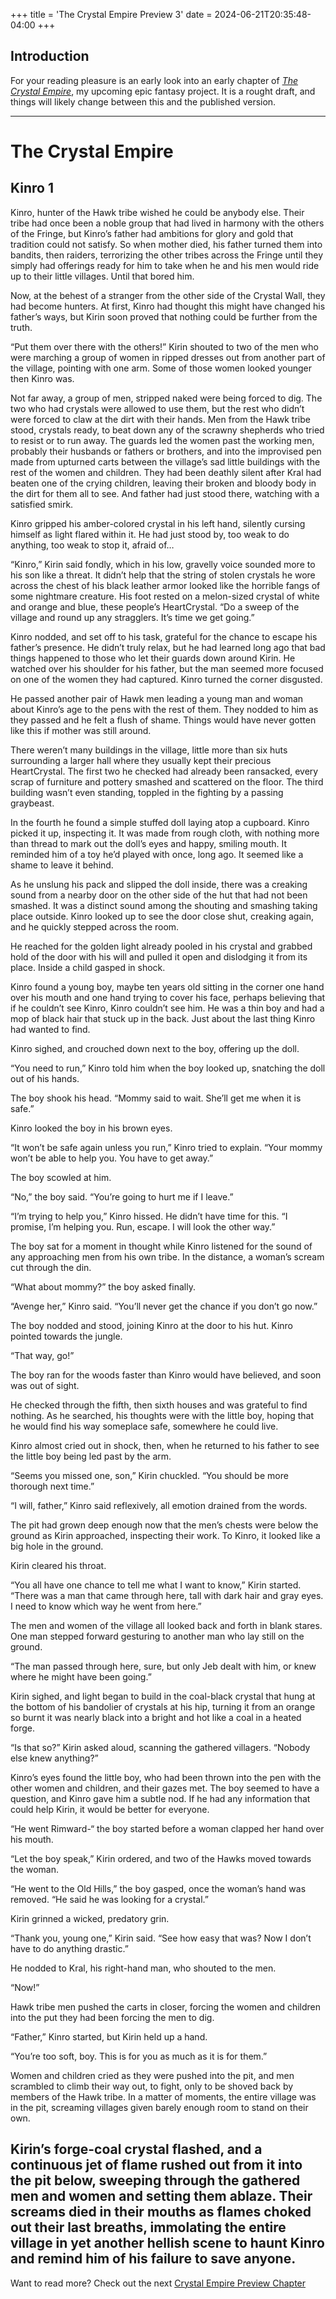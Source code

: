 +++
title = 'The Crystal Empire Preview 3'
date = 2024-06-21T20:35:48-04:00
+++

## Introduction

For your reading pleasure is an early look into an early chapter of [*The Crystal Empire*](/works/crystal-empire), my upcoming epic fantasy project. It is a rought draft, and things will likely change between this and the published version.

---

# The Crystal Empire

## Kinro 1


Kinro, hunter of the Hawk tribe wished he could be anybody else. Their tribe had once been a noble group that had lived in harmony with the others of the Fringe, but Kinro’s father had ambitions for glory and gold that tradition could not satisfy. So when mother died, his father turned them into bandits, then raiders, terrorizing the other tribes across the Fringe until they simply had offerings ready for him to take when he and his men would ride up to their little villages. Until that bored him.

Now, at the behest of a stranger from the other side of the Crystal Wall, they had become hunters. At first, Kinro had thought this might have changed his father’s ways, but Kirin soon proved that nothing could be further from the truth.

“Put them over there with the others!” Kirin shouted to two of the men who were marching a group of women in ripped dresses out from another part of the village, pointing with one arm. Some of those women looked younger then Kinro was. 

Not far away, a group of men, stripped naked were being forced to dig. The two who had crystals were allowed to use them, but the rest who didn’t were forced to claw at the dirt with their hands. Men from the Hawk tribe stood, crystals ready, to beat down any of the scrawny shepherds who tried to resist or to run away. The guards led the women past the working men, probably their husbands or fathers or brothers, and into the improvised pen made from upturned carts between the village’s sad little buildings with the rest of the women and children. They had been deathly silent after Kral had beaten one of the crying children, leaving their broken and bloody body in the dirt for them all to see. And father had just stood there, watching with a satisfied smirk.

Kinro gripped his amber-colored crystal in his left hand, silently cursing himself as light flared within it. He had just stood by, too weak to do anything, too weak to stop it, afraid of…

“Kinro,” Kirin said fondly, which in his low, gravelly voice sounded more to his son like a threat. It didn’t help that the string of stolen crystals he wore across the chest of his black leather armor looked like the horrible fangs of some nightmare creature. His foot rested on a melon-sized crystal of white and orange and blue, these people’s HeartCrystal. “Do a sweep of the village and round up any stragglers. It’s time we get going.”

Kinro nodded, and set off to his task, grateful for the chance to escape his father’s presence. He didn’t truly relax, but he had learned long ago that bad things happened to those who let their guards down around Kirin. He watched over his shoulder for his father, but the man seemed more focused on one of the women they had captured. Kinro turned the corner disgusted.

He passed another pair of Hawk men leading a young man and woman about Kinro’s age to the pens with the rest of them. They nodded to him as they passed and he felt a flush of shame. Things would have never gotten like this if mother was still around.

There weren’t many buildings in the village, little more than six huts surrounding a larger hall where they usually kept their precious HeartCrystal. The first two he checked had already been ransacked, every scrap of furniture and pottery smashed and scattered on the floor. The third building wasn’t even standing, toppled in the fighting by a passing graybeast. 

In the fourth he found a simple stuffed doll laying atop a cupboard. Kinro picked it up, inspecting it. It was made from rough cloth, with nothing more than thread to mark out the doll’s eyes and happy, smiling mouth. It reminded him of a toy he’d played with once, long ago. It seemed like a shame to leave it behind.

As he unslung his pack and slipped the doll inside, there was a creaking sound from a nearby door on the other side of the hut that had not been smashed. It was a distinct sound among the shouting and smashing taking place outside. Kinro looked up to see the door close shut, creaking again, and he quickly stepped across the room.

He reached for the golden light already pooled in his crystal and grabbed hold of the door with his will and pulled it open and dislodging it from its place. Inside a child gasped in shock.

Kinro found a young boy, maybe ten years old sitting in the corner one hand over his mouth and one hand trying to cover his face, perhaps believing that if he couldn’t see Kinro, Kinro couldn’t see him. He was a thin boy and had a mop of black hair that stuck up in the back. Just about the last thing Kinro had wanted to find.

Kinro sighed, and crouched down next to the boy, offering up the doll.

“You need to run,” Kinro told him when the boy looked up, snatching the doll out of his hands.

The boy shook his head. “Mommy said to wait. She’ll get me when it is safe.”

Kinro looked the boy in his brown eyes.

“It won’t be safe again unless you run,” Kinro tried to explain. “Your mommy won’t be able to help you. You have to get away.”

The boy scowled at him.

“No,” the boy said. “You’re going to hurt me if I leave.”

“I’m trying to help you,” Kinro hissed. He didn’t have time for this. “I promise, I’m helping you. Run, escape. I will look the other way.”

The boy sat for a moment in thought while Kinro listened for the sound of any approaching men from his own tribe. In the distance, a woman’s scream cut through the din.

“What about mommy?” the boy asked finally.

“Avenge her,” Kinro said. “You’ll never get the chance if you don’t go now.”

The boy nodded and stood, joining Kinro at the door to his hut. Kinro pointed towards the jungle.

“That way, go!”

The boy ran for the woods faster than Kinro would have believed, and soon was out of sight.

He checked through the fifth, then sixth houses and was grateful to find nothing. As he searched, his thoughts were with the little boy, hoping that he would find his way someplace safe, somewhere he could live.

Kinro almost cried out in shock, then, when he returned to his father to see the little boy being led past by the arm.

“Seems you missed one, son,” Kirin chuckled. “You should be more thorough next time.”

“I will, father,” Kinro said reflexively, all emotion drained from the words.

The pit had grown deep enough now that the men’s chests were below the ground as Kirin approached, inspecting their work. To Kinro, it looked like a big hole in the ground.

Kirin cleared his throat.

“You all have one chance to tell me what I want to know,” Kirin started. “There was a man that came through here, tall with dark hair and gray eyes. I need to know which way he went from here.”

The men and women of the village all looked back and forth in blank stares. One man stepped forward gesturing to another man who lay still on the ground.

“The man passed through here, sure, but only Jeb dealt with him, or knew where he might have been going.”

Kirin sighed, and light began to build in the coal-black crystal that hung at the bottom of his bandolier of crystals at his hip, turning it from an orange so burnt it was nearly black into a bright and hot like a coal in a heated forge. 

“Is that so?” Kirin asked aloud, scanning the gathered villagers. “Nobody else knew anything?”

Kinro’s eyes found the little boy, who had been thrown into the pen with the other women and children, and their gazes met. The boy seemed to have a question, and Kinro gave him a subtle nod. If he had any information that could help Kirin, it would be better for everyone.

“He went Rimward-“ the boy started before a woman clapped her hand over his mouth.

“Let the boy speak,” Kirin ordered, and two of the Hawks moved towards the woman.

“He went to the Old Hills,” the boy gasped, once the woman’s hand was removed. “He said he was looking for a crystal.”

Kirin grinned a wicked, predatory grin.

“Thank you, young one,” Kirin said. “See how easy that was? Now I don’t have to do anything drastic.”

He nodded to Kral, his right-hand man, who shouted to the men.

“Now!”

Hawk tribe men pushed the carts in closer, forcing the women and children into the put they had been forcing the men to dig.

“Father,” Kinro started, but Kirin held up a hand.

“You’re too soft, boy. This is for you as much as it is for them.”

Women and children cried as they were pushed into the pit, and men scrambled to climb their way out, to fight, only to be shoved back by members of the Hawk tribe. In a matter of moments, the entire village was in the pit, screaming villages given barely enough room to stand on their own.

Kirin’s forge-coal crystal flashed, and a continuous jet of flame rushed out from it into the pit below, sweeping through the gathered men and women and setting them ablaze. Their screams died in their mouths as flames choked out their last breaths, immolating the entire village in yet another hellish scene to haunt Kinro and remind him of his failure to save anyone.
---

Want to read more? Check out the next [Crystal Empire Preview Chapter](/posts/2024-Crystal-Empire-Preview-4)